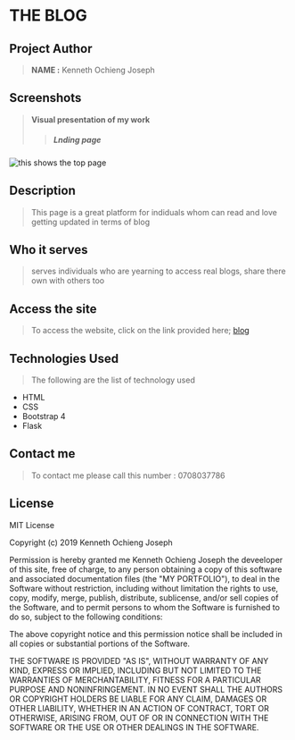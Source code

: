# THE BLOG


## Project Author
> **NAME :** Kenneth Ochieng Joseph

## Screenshots
> **Visual presentation of my work**
 >>##### Lnding page
![this shows the top page](static/image/news.png)

 ## Description
>This page is a great platform for indiduals whom can read and love getting updated in terms of blog

## Who it serves
> serves individuals who are yearning to access real blogs, share there own with others too
## Access the site
> To access the website, click on the link provided here;
>[blog](https://blog-kent.herokuapp.com/)

## Technologies Used
>The following are the list of technology used
 - HTML
 - CSS
 - Bootstrap 4
 - Flask
 ## Contact me
 > To contact me please call this number : 0708037786

 ## License
  MIT License

Copyright (c) 2019 Kenneth Ochieng Joseph

Permission is hereby granted me Kenneth Ochieng Joseph the deveeloper of this site, free of charge, to any person obtaining a copy
of this software and associated documentation files (the "MY PORTFOLIO"), to deal
in the Software without restriction, including without limitation the rights
to use, copy, modify, merge, publish, distribute, sublicense, and/or sell
copies of the Software, and to permit persons to whom the Software is
furnished to do so, subject to the following conditions:

The above copyright notice and this permission notice shall be included in all
copies or substantial portions of the Software.

THE SOFTWARE IS PROVIDED "AS IS", WITHOUT WARRANTY OF ANY KIND, EXPRESS OR
IMPLIED, INCLUDING BUT NOT LIMITED TO THE WARRANTIES OF MERCHANTABILITY,
FITNESS FOR A PARTICULAR PURPOSE AND NONINFRINGEMENT. IN NO EVENT SHALL THE
AUTHORS OR COPYRIGHT HOLDERS BE LIABLE FOR ANY CLAIM, DAMAGES OR OTHER
LIABILITY, WHETHER IN AN ACTION OF CONTRACT, TORT OR OTHERWISE, ARISING FROM,
OUT OF OR IN CONNECTION WITH THE SOFTWARE OR THE USE OR OTHER DEALINGS IN THE
SOFTWARE. 